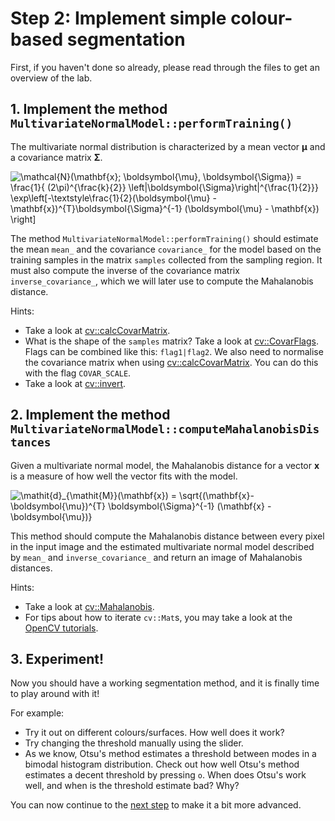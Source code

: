 # Step 2: Implement simple colour-based segmentation
First, if you haven't done so already, please read through the files to get an overview of the lab.

## 1. Implement the method `MultivariateNormalModel::performTraining()`
The multivariate normal distribution is characterized by a mean vector **&mu;** and a covariance matrix **&Sigma;**.

![\mathcal{N}(\mathbf{x}; \boldsymbol{\mu}, \boldsymbol{\Sigma}) =
\frac{1}{ (2\pi)^{\frac{k}{2}} \left|\boldsymbol{\Sigma}\right|^{\frac{1}{2}}}
\exp\left[-\textstyle\frac{1}{2}(\boldsymbol{\mu} - \mathbf{x})^{T}\boldsymbol{\Sigma}^{-1}
(\boldsymbol{\mu} - \mathbf{x}) \right]](img/multivariate_normal_distribution.png)

The method `MultivariateNormalModel::performTraining()` should estimate the mean `mean_` and the covariance `covariance_` for the model based on the training samples in the matrix `samples` collected from the sampling region.
It must also compute the inverse of the covariance matrix `inverse_covariance_`, which we will later use to compute the Mahalanobis distance.

Hints:
- Take a look at [cv::calcCovarMatrix].
- What is the shape of the `samples` matrix? Take a look at [cv::CovarFlags].
  Flags can be combined like this: `flag1|flag2`.
  We also need to normalise the covariance matrix when using [cv::calcCovarMatrix].
  You can do this with the flag `COVAR_SCALE`.
- Take a look at [cv::invert].

## 2. Implement the method `MultivariateNormalModel::computeMahalanobisDistances`
Given a multivariate normal model, the Mahalanobis distance for a vector **x** is a measure of how well the vector fits with the model.

![\mathit{d}_{\mathit{M}}(\mathbf{x}) = \sqrt{(\mathbf{x}-\boldsymbol{\mu})^{T} \boldsymbol{\Sigma}^{-1}
(\mathbf{x} - \boldsymbol{\mu})}](img/mahalanobis_distance.png)

This method should compute the Mahalanobis distance between every pixel in the input image and the estimated multivariate
normal model described by `mean_` and `inverse_covariance_` and return an image of Mahalanobis distances.


Hints:
- Take a look at [cv::Mahalanobis].
- For tips about how to iterate `cv::Mat`s, you may take a look at the [OpenCV tutorials].

## 3. Experiment!
Now you should have a working segmentation method, and it is finally time to play around with it!

For example:
- Try it out on different colours/surfaces. How well does it work?
- Try changing the threshold manually using the slider.
- As we know, Otsu's method estimates a threshold between modes in a bimodal histogram distribution.
  Check out how well Otsu's method estimates a decent threshold by pressing `o`.
  When does Otsu's work well, and when is the threshold estimate bad?
  Why?


You can now continue to the [next step](3-further-work.md) to make it a bit more advanced.

[cv::calcCovarMatrix]: https://docs.opencv.org/4.5.5/d2/de8/group__core__array.html#gae6ffa9354633f984246945d52823165d
[cv::CovarFlags]: https://docs.opencv.org/4.5.5/d0/de1/group__core.html#ga719ebd4a73f30f4fab258ab7616d0f0f
[cv::invert]: https://docs.opencv.org/4.5.5/d2/de8/group__core__array.html#gad278044679d4ecf20f7622cc151aaaa2
[cv::Mahalanobis]: https://docs.opencv.org/4.5.5/d2/de8/group__core__array.html#ga4493aee129179459cbfc6064f051aa7d
[OpenCV tutorials]: https://docs.opencv.org/4.5.5/db/da5/tutorial_how_to_scan_images.html